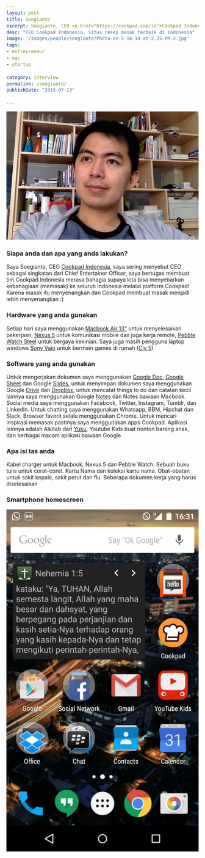 ```yaml
---
layout: post
title: Soegianto
excerpt: Soegianto, CEO <a href="https://cookpad.com/id">Cookpad Indonesia</a>
desc: "CEO Cookpad Indonesia, Situs resep masak terbaik di indonesia"
image: '/images/people/soegianto/Photo-on-5-16-14-at-2.25-PM-2.jpg'
tags:
- entrepreneur
- mac
- startup

category: interview
permalink: /soegianto/
publishDate: "2015-07-13"

---
```


![Soegianto Cookpad Indonesia](/images/people/soegianto/Photo-on-5-16-14-at-2.25-PM-2.jpg)


### Siapa anda dan apa yang anda lakukan?
Saya Soegianto, CEO [Cookpad Indonesia](https://cookpad.com/id), saya sering menyebut CEO sebagai singkatan dari Chief Entertainer Officer, saya bertugas membuat tim Cookpad Indonesia merasa bahagia supaya kita bisa menyebarkan kebahagiaan (memasak) ke seluruh Indonesia melalui platform Cookpad! Karena masak itu menyenangkan dan Cookpad membuat masak menjadi lebih menyenangkan :)

### Hardware yang anda gunakan
Setiap hari saya menggunakan [Macbook Air 13"](http://www.apple.com/macbook-air/) untuk menyelesaikan pekerjaan, [Nexus 5](https://www.google.co.id/nexus/5/) untuk komunikasi mobile dan juga kerja remote, [Pebble Watch Steel](https://getpebble.com/pebble_steel) untuk bergaya kekinian. Saya juga masih pengguna laptop windows [Sony Vaio](https://en.wikipedia.org/wiki/Vaio) untuk bermain games di rumah ([Civ 5](http://www.civilization5.com/))

### Software yang anda gunakan

Untuk mengerjakan dokumen saya menggunakan [Google Doc](https://www.google.com/docs/about/), [Google Sheet](https://www.google.com/sheets/about/) dan Google [Slides](https://www.google.com/slides/about/), untuk menyimpan dokumen saya menggunakan Google [Drive](https://www.google.com/drive/) dan [Dropbox](https://dropbox.com/), untuk mencatat things to do dan catatan kecil lainnya saya menggunakan Google [Notes](http://www.google.com/keep/) dan Notes bawaan Macbook. Social media saya menggunakan Facebook, Twitter, Instagram, Tumblr, dan LinkedIn. Untuk chatting saya menggunakan Whatsapp, BBM, Hipchat dan Slack. Browser favorit selalu menggunakan Chrome. Untuk mencari inspirasi memasak pastinya saya menggunakan apps Cookpad. Aplikasi lainnya adalah Alkitab dari [Yuku](https://play.google.com/store/apps/details?id=yuku.alkitab&hl=en), Youtube Kids buat nonton bareng anak, dan berbagai macam aplikasi bawaan Google.

### Apa isi tas anda

Kabel charger untuk Macbook, Nexus 5 dan Pebble Watch. Sebuah buku tulis untuk corat-coret. Kartu Nama dan koleksi kartu nama. Obat-obatan untuk sakit kepala, sakit perut dan flu. Beberapa dokumen kerja yang harus diselesaikan

### Smartphone homescreen
![soegi-homescreen](/images/people/soegianto/soegi-homescreen-576x1024.jpg)
